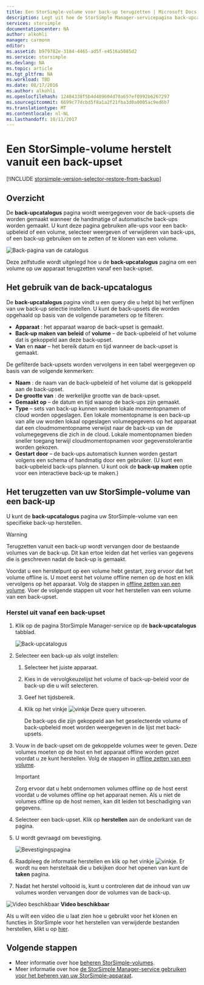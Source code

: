 ```yaml
---
title: Een StorSimple-volume voor back-up terugzetten | Microsoft Docs
description: Legt uit hoe de StorSimple Manager-servicepagina back-upcatalogus gebruiken om te zetten van een StorSimple-volume vanuit een back-upset.
services: storsimple
documentationcenter: NA
author: alkohli
manager: carmonm
editor: 
ms.assetid: b979782e-3184-4465-ad5f-e4516a5885d2
ms.service: storsimple
ms.devlang: NA
ms.topic: article
ms.tgt_pltfrm: NA
ms.workload: TBD
ms.date: 08/17/2016
ms.author: alkohli
ms.openlocfilehash: 12484338f5b4d489604d70a657ef0992b6267297
ms.sourcegitcommit: 6699c77dcbd5f8a1a2f21fba3d0a0005ac9ed6b7
ms.translationtype: MT
ms.contentlocale: nl-NL
ms.lasthandoff: 10/11/2017
---
```

# <a name="restore-a-storsimple-volume-from-a-backup-set"></a>Een StorSimple-volume herstelt vanuit een back-upset
[!INCLUDE [storsimple-version-selector-restore-from-backup](../../includes/storsimple-version-selector-restore-from-backup.md)]

## <a name="overview"></a>Overzicht
De **back-upcatalogus** pagina wordt weergegeven voor de back-upsets die worden gemaakt wanneer de handmatige of automatische back-ups worden gemaakt. U kunt deze pagina gebruiken alle-ups voor een back-upbeleid of een volume, selecteer weergeven of verwijderen van back-ups, of een back-up gebruiken om te zetten of te klonen van een volume.

 ![Back-pagina van de catalogus](./media/storsimple-restore-from-backup-set/HCS_BackupCatalog.png)

Deze zelfstudie wordt uitgelegd hoe u de **back-upcatalogus** pagina om een volume op uw apparaat terugzetten vanaf een back-upset.

## <a name="how-to-use-the-backup-catalog"></a>Het gebruik van de back-upcatalogus
De **back-upcatalogus** pagina vindt u een query die u helpt bij het verfijnen van uw back-up selectie instellen. U kunt de back-upsets die worden opgehaald op basis van de volgende parameters op te filteren:

* **Apparaat** : het apparaat waarop de back-upset is gemaakt.
* **Back-up maken van beleid** of **volume** – de back-upbeleid of het volume dat is gekoppeld aan deze back-upset.
* **Van** en **naar** – het bereik datum en tijd wanneer de back-upset is gemaakt.

De gefilterde back-upsets worden vervolgens in een tabel weergegeven op basis van de volgende kenmerken:

* **Naam** : de naam van de back-upbeleid of het volume dat is gekoppeld aan de back-upset.
* **De grootte van** : de werkelijke grootte van de back-upset.
* **Gemaakt op** – de datum en tijd waarop de back-ups zijn gemaakt. 
* **Type** – sets van back-up kunnen worden lokale momentopnamen of cloud worden opgeslagen. Een lokale momentopname is een back-up van alle uw worden lokaal opgeslagen volumegegevens op het apparaat dat een cloudmomentopname verwijst naar de back-up van de volumegegevens die zich in de cloud. Lokale momentopnamen bieden sneller toegang terwijl cloudmomentopnamen voor gegevenstolerantie worden gekozen.
* **Gestart door** – de back-ups automatisch kunnen worden gestart volgens een schema of handmatig door een gebruiker. (U kunt een back-upbeleid back-ups plannen. U kunt ook de **back-up maken** optie voor een interactieve back-up te maken.)

## <a name="how-to-restore-your-storsimple-volume-from-a-backup"></a>Het terugzetten van uw StorSimple-volume van een back-up
U kunt de **back-upcatalogus** pagina uw StorSimple-volume van een specifieke back-up herstellen. 

> [!WARNING]
> Terugzetten vanuit een back-up wordt vervangen door de bestaande volumes van de back-up. Dit kan ertoe leiden dat het verlies van gegevens die is geschreven nadat de back-up is gemaakt.
> 
> 

Voordat u een herstelpunt op een volume hebt gestart, zorg ervoor dat het volume offline is. U moet eerst het volume offline nemen op de host en klik vervolgens op het apparaat. Volg de stappen in [offline zetten van een volume](storsimple-manage-volumes.md#take-a-volume-offline). Voer de volgende stappen uit voor het herstellen van een volume van een back-upset.

### <a name="to-restore-from-a-backup-set"></a>Herstel uit vanaf een back-upset
1. Klik op de pagina StorSimple Manager-service op de **back-upcatalogus** tabblad.
   
    ![Back-upcatalogus](./media/storsimple-restore-from-backup-set/HCS_Restore.png)
2. Selecteer een back-up als volgt instellen:
   
   1. Selecteer het juiste apparaat.
   2. Kies in de vervolgkeuzelijst het volume of back-up-beleid voor de back-up die u wilt selecteren.
   3. Geef het tijdsbereik.
   4. Klik op het vinkje ![vinkje](./media/storsimple-restore-from-backup-set/HCS_CheckIcon.png) Deze query uitvoeren.
      
      De back-ups die zijn gekoppeld aan het geselecteerde volume of back-upbeleid moet worden weergegeven in de lijst met back-upsets.
3. Vouw in de back-upset om de gekoppelde volumes weer te geven. Deze volumes moeten op de host en het apparaat offline worden gezet voordat u ze kunt herstellen. Volg de stappen in [offline zetten van een volume](storsimple-manage-volumes.md#take-a-volume-offline).
   
   > [!IMPORTANT]
   > Zorg ervoor dat u hebt ondernomen volumes offline op de host eerst voordat u de volumes offline op het apparaat nemen. Als u niet de volumes offline op de host nemen, kan dit leiden tot beschadiging van gegevens.
   > 
   > 
4. Selecteer een back-upset. Klik op **herstellen** aan de onderkant van de pagina.
5. U wordt gevraagd om bevestiging. 
   
    ![Bevestigingspagina](./media/storsimple-restore-from-backup-set/HCS_ConfirmRestore.png)
6. Raadpleeg de informatie herstellen en klik op het vinkje ![vinkje](./media/storsimple-restore-from-backup-set/HCS_CheckIcon.png). Er wordt nu een hersteltaak die u bekijken door het openen van kunt de **taken** pagina. 
7. Nadat het herstel voltooid is, kunt u controleren dat de inhoud van uw volumes worden vervangen door de volumes van de back-up.

![Video beschikbaar](./media/storsimple-restore-from-backup-set/Video_icon.png) **Video beschikbaar**

Als u wilt een video die u laat zien hoe u gebruikt voor het klonen en functies in StorSimple voor het herstellen van verwijderde bestanden herstellen, klikt u op [hier](https://azure.microsoft.com/documentation/videos/storsimple-recover-deleted-files-with-storsimple/).

## <a name="next-steps"></a>Volgende stappen
* Meer informatie over hoe [beheren StorSimple-volumes](storsimple-manage-volumes.md).
* Meer informatie over hoe [de StorSimple Manager-service gebruiken voor het beheren van uw StorSimple-apparaat](storsimple-manager-service-administration.md).


